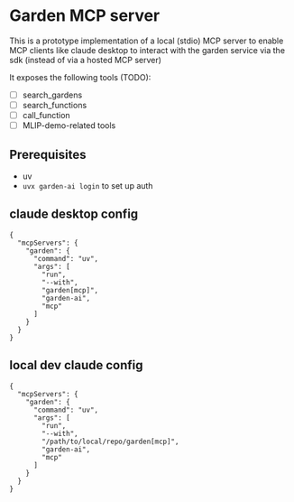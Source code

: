 # Garden MCP server

This is a prototype implementation of a local (stdio) MCP server to enable MCP
clients like claude desktop to interact with the garden service via the sdk
(instead of via a hosted MCP server)

It exposes the following tools (TODO):

- [ ] search_gardens
- [ ] search_functions
- [ ] call_function
- [ ] MLIP-demo-related tools

## Prerequisites

- uv
- `uvx garden-ai login` to set up auth

## claude desktop config

```
{
  "mcpServers": {
    "garden": {
      "command": "uv",
      "args": [
        "run",
        "--with",
        "garden[mcp]",
        "garden-ai",
        "mcp"
      ]
    }
  }
}
```

## local dev claude config

```
{
  "mcpServers": {
    "garden": {
      "command": "uv",
      "args": [
        "run",
        "--with",
        "/path/to/local/repo/garden[mcp]",
        "garden-ai",
        "mcp"
      ]
    }
  }
}
```
